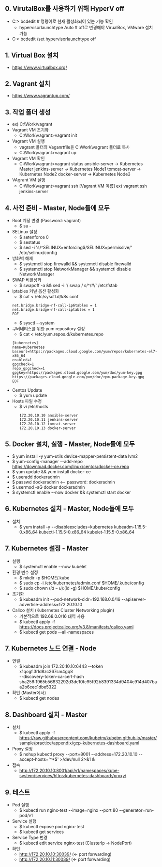 ## 0. VirutalBox를 사용하기 위해 HyperV off
  - C:> bcdedit # 명령어로 현재 활성화되어 있는 기능 확인 
    - hypervisorlaunchtype Auto # off로 변경해야 VirualBox, VMware 설치 가능
  - C:> bcdedit /set hypervisorlaunchtype off
## 1. Virtual Box 설치
  - https://www.virtualbox.org/
## 2. Vagrant 설치
  - https://www.vagrantup.com/
## 3. 작업 폴더 생성 
  - ex) C:\Work\vagrant
  - Vagrant VM 초기화 
    - C:\Work\vagrant>vagrant init
  - Vagrant VM 실행 
    - vagrant 폴더의 Vaganrtfile을  C:\Work\vagrant 폴더로 복사
    - C:\Work\vagrant>vagrant up
  - Vagrant VM 확인
    - C:\Work\vagrant>vagrant status
      ansible-server -> Kubernetes Master
      jenkins-server -> Kubernetes Node1
      tomcat-server -> Kubernetes Node2
      docker-server -> Kubernetes Node3
  - VAgrant VM 실행 
    - C:\Work\vagrant>vagrant ssh [Vagrant VM 이름] ex) vagrant ssh jenkins-server
## 4. 사전 준비 - Master, Node들에 모두
  - Root 계정 변경 (Password: vagrant)
    - $ su - 
  - SELinux 설정
    - $ setenforce 0
    - $ sestatus
    - $ sed -i 's/^SELINUX=enforcing$/SELINUX=permissive/' /etc/selinux/config
  - 방화벽 해제
    - $ systemctl stop firewalld && systemctl disable firewalld
    - $ systemctl stop NetworkManager && systemctl disable NetworkManager
  - SWAP 비활성화 
    - $ swapoff -a && sed -i '/ swap / s/^/#/' /etc/fstab
  - Iptables 커널 옵션 활성화
    - $ cat <<EOF >  /etc/sysctl.d/k8s.conf
    ```
    net.bridge.bridge-nf-call-ip6tables = 1
    net.bridge.bridge-nf-call-iptables = 1
    EOF
    ```
    - $ sysctl --system
  - 쿠버네티스를 위한 yum repository 설정
    - $ cat <<EOF > /etc/yum.repos.d/kubernetes.repo
    ```
    [kubernetes]
    name=Kubernetes
    baseurl=https://packages.cloud.google.com/yum/repos/kubernetes-el7-x86_64
    enabled=1
    gpgcheck=1
    repo_gpgcheck=1
    gpgkey=https://packages.cloud.google.com/yum/doc/yum-key.gpg https://packages.cloud.google.com/yum/doc/rpm-package-key.gpg
    EOF
    ```
  - Centos Update
    - $ yum update
  - Hosts 파일 수정 
    - $ vi /etc/hosts
      ```
      172.20.10.10 ansible-server
      172.20.10.11 jenkins-server
      172.20.10.12 tomcat-server
      172.20.10.13 docker-server
      ```
## 5. Docker 설치, 실행 - Master, Node들에 모두
  - $ yum install -y yum-utils device-mapper-persistent-data lvm2 
  - $ yum-config-manager --add-repo https://download.docker.com/linux/centos/docker-ce.repo
  - $ yum update && yum install docker-ce
  - $ useradd dockeradmin
  - $ passwd dockeradmin <-- password: dockeradmin
  - $ usermod -aG docker dockeradmin
  - $ systemctl enable --now docker && systemctl start docker
## 6. Kubernetes 설치 - Master, Node들에 모두
  - 설치
    - $ yum install -y --disableexcludes=kubernetes kubeadm-1.15.5-0.x86_64 kubectl-1.15.5-0.x86_64 kubelet-1.15.5-0.x86_64
## 7. Kubernetes 설정 - Master
  - 실행
    - $ systemctl enable --now kubelet
  - 환경 변수 설정
    - $ mkdir -p $HOME/.kube
    - $ sudo cp -i /etc/kubernetes/admin.conf $HOME/.kube/config
    - $ sudo chown $(id -u):$(id -g) $HOME/.kube/config
  - 초기화  
    - $ kubeadm init --pod-network-cidr=192.168.0.0/16 --apiserver-advertise-address=172.20.10.10
  - Calico 설치 (Kubernetes Cluster Networking plugin)
    - 기본적으로 192.68.0.0/16 대역 사용
    - $ kubectl apply -f https://docs.projectcalico.org/v3.8/manifests/calico.yaml
    - $ kubectl get pods --all-namespaces
## 7. Kubernetes 노드 연결 - Node
  - 연결
    - $ kubeadm join 172.20.10.10:6443 --token x1qogf.3i1d8zc267sm4gq8 \
     --discovery-token-ca-cert-hash sha256:1965b56832292d3de10fc95f92b8391334d9404c914d407baa2b6cec1dbe5322 
  - 확인 (Master에서)
    - $ kubectl get nodes
## 8. Dashboard 설치 - Master
  - 설치 
    - $ kubectl apply -f https://raw.githubusercontent.com/kubetm/kubetm.github.io/master/sample/practice/appendix/gcp-kubernetes-dashboard.yaml
  - Proxy 설정
    - $ nohup kubectl proxy --port=8001 --address=172.20.10.10 --accept-hosts='^*$' >/dev/null 2>&1 &
  - 접속
    - http://172.20.10.10:8001/api/v1/namespaces/kube-system/services/https:kubernetes-dashboard:/proxy/
## 9. 테스트
  - Pod 실행
    - $ kubectl run nginx-test --image=nginx --port 80 --generator=run-pod/v1
  - Service 실행
    - $ kubectl expose pod nginx-test 
    - $ kubectl get services
  - Service Type 변경 
    - $ kubectl edit service nginx-test (ClusterIp -> NodePort)
  - 확인
    - http://172.20.10.10:30039/ (<- port forwarding)
    - http://172.20.10.11:30039/ (<- port forwarding)
